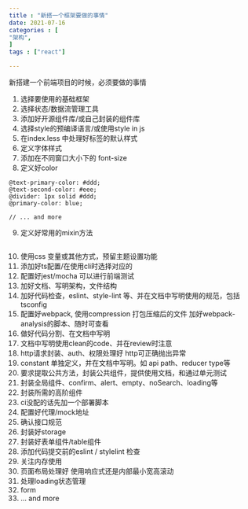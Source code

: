 ```yaml
---
title : "新搭一个框架要做的事情"
date: 2021-07-16
categories : [                              
"架构",
]
tags : ["react"]

---
```


新搭建一个前端项目的时候，必须要做的事情

<!--more-->

1. 选择要使用的基础框架
2. 选择状态/数据流管理工具
3. 添加好开源组件库/或自己封装的组件库
4. 选择style的预编译语言/或使用style in js
5. 在index.less 中处理好标签的默认样式
6. 定义字体样式
7. 添加在不同窗口大小下的 font-size
8. 定义好color
```less
@text-primary-color: #ddd;
@text-second-color: #eee;
@divider: 1px solid #ddd;
@primary-color: blue;

// ... and more 
```
9. 定义好常用的mixin方法
```less

```
10. 使用css 变量或其他方式，预留主题设置功能
11. 添加好ts配置/在使用cli时选择对应的
12. 配置好jest/mocha 可以进行前端测试
13. 加好文档、写明架构，文件结构
14. 加好代码检查，eslint、style-lint 等、并在文档中写明使用的规范，包括tsconfig
15. 配置好webpack, 使用compression 打包压缩后的文件
    加好webpack-analysis的脚本、随时可查看
16. 做好代码分割、在文档中写明
17. 文档中写明使用clean的code、并在review时注意
18. http请求封装、auth、权限处理好 http可正确抛出异常
19. constant 单独定义，并在文档中写明。如 api path、reducer type等
20. 要求提取公共方法，封装公共组件，提供使用文档，和通过单元测试
21. 封装全局组件、confirm、alert、empty、noSearch、loading等
22. 封装所需的高阶组件
23. ci没配的话先加一个部署脚本
24. 配置好代理/mock地址
25. 确认接口规范
26. 封装好storage
27. 封装好表单组件/table组件
28. 添加代码提交前的eslint / stylelint 检查
29. 关注内存使用
30. 页面布局处理好 使用响应式还是内部最小宽高滚动
31. 处理loading状态管理
32. form
33. ... and more
